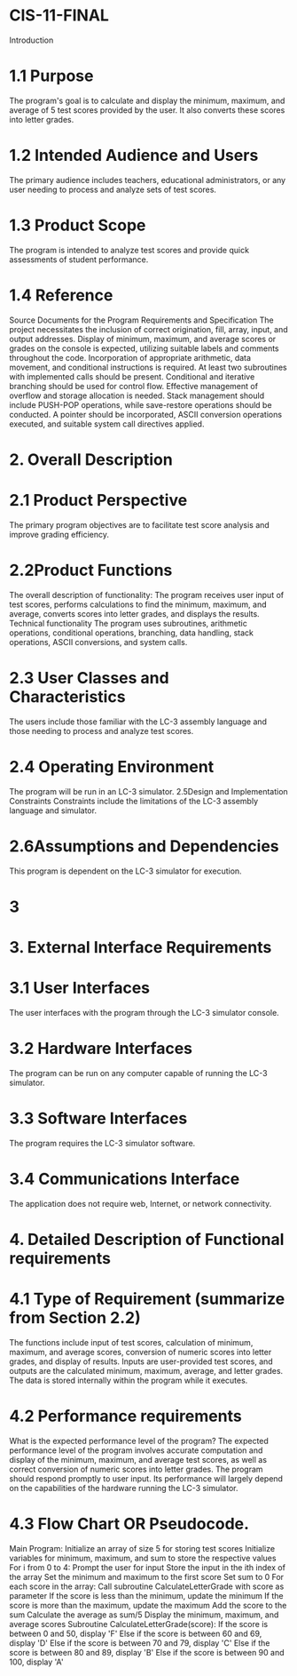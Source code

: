 # CIS-11-FINAL

Introduction
# 1.1 Purpose
The program's goal is to calculate and display the minimum, maximum, and average of 5
test scores provided by the user. It also converts these scores into letter grades.
# 1.2 Intended Audience and Users
The primary audience includes teachers, educational administrators, or any user
needing to process and analyze sets of test scores.
# 1.3 Product Scope
The program is intended to analyze test scores and provide quick assessments of
student performance.
# 1.4 Reference
Source Documents for the Program Requirements and Specification
The project necessitates the inclusion of correct origination, fill, array, input, and output
addresses. Display of minimum, maximum, and average scores or grades on the console
is expected, utilizing suitable labels and comments throughout the code. Incorporation
of appropriate arithmetic, data movement, and conditional instructions is required. At
least two subroutines with implemented calls should be present. Conditional and
iterative branching should be used for control flow. Effective management of overflow
and storage allocation is needed. Stack management should include PUSH-POP
operations, while save-restore operations should be conducted. A pointer should be
incorporated, ASCII conversion operations executed, and suitable system call directives
applied.
# 2. Overall Description
# 2.1 Product Perspective
The primary program objectives are to facilitate test score analysis and improve grading
efficiency.
# 2.2Product Functions
The overall description of functionality:
The program receives user input of test scores, performs calculations to find the
minimum, maximum, and average, converts scores into letter grades, and displays the
results.
Technical functionality
The program uses subroutines, arithmetic operations, conditional operations,
branching, data handling, stack operations, ASCII conversions, and system calls.
# 2.3 User Classes and Characteristics
The users include those familiar with the LC-3 assembly language and those needing to
process and analyze test scores.
# 2.4 Operating Environment
The program will be run in an LC-3 simulator.
2.5Design and Implementation Constraints
Constraints include the limitations of the LC-3 assembly language and simulator.
# 2.6Assumptions and Dependencies
This program is dependent on the LC-3 simulator for execution.
# 3
# 3. External Interface Requirements
# 3.1 User Interfaces
The user interfaces with the program through the LC-3 simulator console.
# 3.2 Hardware Interfaces
The program can be run on any computer capable of running the LC-3 simulator.
# 3.3 Software Interfaces
The program requires the LC-3 simulator software.
# 3.4 Communications Interface
The application does not require web, Internet, or network connectivity.
# 4. Detailed Description of Functional requirements
# 4.1 Type of Requirement (summarize from Section 2.2)
The functions include input of test scores, calculation of minimum, maximum, and
average scores, conversion of numeric scores into letter grades, and display of results.
Inputs are user-provided test scores, and outputs are the calculated minimum,
maximum, average, and letter grades. The data is stored internally within the program
while it executes.
# 4.2 Performance requirements
What is the expected performance level of the program?
The expected performance level of the program involves accurate computation and
display of the minimum, maximum, and average test scores, as well as correct
conversion of numeric scores into letter grades. The program should respond promptly
to user input. Its performance will largely depend on the capabilities of the hardware
running the LC-3 simulator.

# 4.3 Flow Chart OR Pseudocode.
Main Program:
Initialize an array of size 5 for storing test scores
Initialize variables for minimum, maximum, and sum to store the respective values
For i from 0 to 4:
Prompt the user for input
Store the input in the ith index of the array
Set the minimum and maximum to the first score
Set sum to 0
For each score in the array:
Call subroutine CalculateLetterGrade with score as parameter
If the score is less than the minimum, update the minimum
If the score is more than the maximum, update the maximum
Add the score to the sum
Calculate the average as sum/5
Display the minimum, maximum, and average scores
Subroutine CalculateLetterGrade(score):
If the score is between 0 and 50, display 'F'
Else if the score is between 60 and 69, display 'D'
Else if the score is between 70 and 79, display 'C'
Else if the score is between 80 and 89, display 'B'
Else if the score is between 90 and 100, display 'A'
